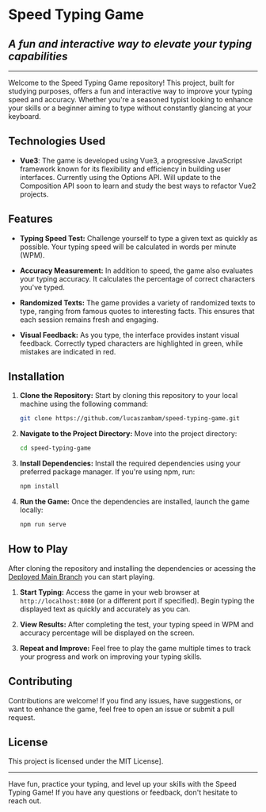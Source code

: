 # Speed Typing Game
## _A fun and interactive way to elevate your typing capabilities_

---

Welcome to the Speed Typing Game repository! This project, built for studying purposes, offers a fun and interactive way to improve your typing speed and accuracy. Whether you're a seasoned typist looking to enhance your skills or a beginner aiming to type without constantly glancing at your keyboard.

## Technologies Used

- **Vue3**: The game is developed using Vue3, a progressive JavaScript framework known for its flexibility and efficiency in building user interfaces. Currently using the Options API. Will update to the Composition API soon to learn and study the best ways to refactor Vue2 projects.

## Features

- **Typing Speed Test:** Challenge yourself to type a given text as quickly as possible. Your typing speed will be calculated in words per minute (WPM).

- **Accuracy Measurement:** In addition to speed, the game also evaluates your typing accuracy. It calculates the percentage of correct characters you've typed.

- **Randomized Texts:** The game provides a variety of randomized texts to type, ranging from famous quotes to interesting facts. This ensures that each session remains fresh and engaging.

- **Visual Feedback:** As you type, the interface provides instant visual feedback. Correctly typed characters are highlighted in green, while mistakes are indicated in red.

## Installation

1. **Clone the Repository:** Start by cloning this repository to your local machine using the following command:
   ```bash
   git clone https://github.com/lucaszambam/speed-typing-game.git
   ```

2. **Navigate to the Project Directory:** Move into the project directory:
   ```bash
   cd speed-typing-game
   ```

3. **Install Dependencies:** Install the required dependencies using your preferred package manager. If you're using npm, run:
   ```bash
   npm install
   ```

4. **Run the Game:** Once the dependencies are installed, launch the game locally:
   ```bash
   npm run serve
   ```

## How to Play
After cloning the repository and installing the dependencies or acessing the [Deployed Main Branch](https://speed-typing-game-lac.vercel.app/)  you can start playing.
1. **Start Typing:** Access the game in your web browser at `http://localhost:8080` (or a different port if specified). Begin typing the displayed text as quickly and accurately as you can.

2. **View Results:** After completing the test, your typing speed in WPM and accuracy percentage will be displayed on the screen.

3. **Repeat and Improve:** Feel free to play the game multiple times to track your progress and work on improving your typing skills.

## Contributing

Contributions are welcome! If you find any issues, have suggestions, or want to enhance the game, feel free to open an issue or submit a pull request.

## License

This project is licensed under the MIT License].

---

Have fun, practice your typing, and level up your skills with the Speed Typing Game! If you have any questions or feedback, don't hesitate to reach out.
